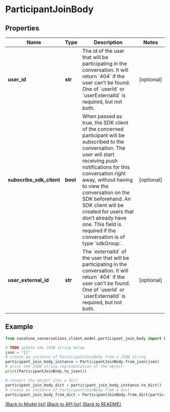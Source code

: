 # ParticipantJoinBody


## Properties

Name | Type | Description | Notes
------------ | ------------- | ------------- | -------------
**user_id** | **str** | The id of the user that will be participating in the conversation. It will return &#x60;404&#x60; if the user can’t be found. One of &#x60;userId&#x60; or &#x60;userExternalId&#x60; is required, but not both. | [optional] 
**subscribe_sdk_client** | **bool** | When passed as true, the SDK client of the concerned participant will be subscribed to the conversation. The user will start receiving push notifications for this conversation right away, without having to view the conversation on the SDK beforehand. An SDK client will be created for users that don’t already have one. This field is required if the conversation is of type &#x60;sdkGroup&#x60;. | [optional] 
**user_external_id** | **str** | The &#x60;externalId&#x60; of the user that will be participating in the conversation. It will return &#x60;404&#x60; if the user can’t be found. One of &#x60;userId&#x60; or &#x60;userExternalId&#x60; is required, but not both. | [optional] 

## Example

```python
from sunshine_conversations_client.model.participant_join_body import ParticipantJoinBody

# TODO update the JSON string below
json = "{}"
# create an instance of ParticipantJoinBody from a JSON string
participant_join_body_instance = ParticipantJoinBody.from_json(json)
# print the JSON string representation of the object
print(ParticipantJoinBody.to_json())

# convert the object into a dict
participant_join_body_dict = participant_join_body_instance.to_dict()
# create an instance of ParticipantJoinBody from a dict
participant_join_body_from_dict = ParticipantJoinBody.from_dict(participant_join_body_dict)
```
[[Back to Model list]](../README.md#documentation-for-models) [[Back to API list]](../README.md#documentation-for-api-endpoints) [[Back to README]](../README.md)


